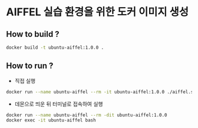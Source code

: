 # AIFFEL 실습 환경을 위한 도커 이미지 생성

## How to build ?
```bash
docker build -t ubuntu-aiffel:1.0.0 .
```

## How to run ?
* 직접 실행
```bash
docker run --name ubuntu-aiffel --rm -it ubuntu-aiffel:1.0.0 ./aiffel.sh sqoop
```
* 데몬으로 띄운 뒤 터미널로 접속하여 실행
```bash
docker run --name ubuntu-aiffel --rm -dit ubuntu-aiffel:1.0.0
docker exec -it ubuntu-aiffel bash
```
